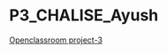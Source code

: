 # P3_CHALISE_Ayush


[Openclassroom project-3](https://6280dc52f1045a2841fc8af8--subtle-beignet-7f44f9.netlify.app)

